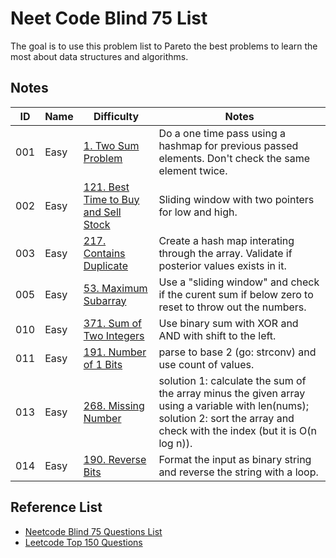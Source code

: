 # Neet Code Blind 75 List

The goal is to use this problem list to Pareto the best problems to learn the most about data structures and algorithms.

## Notes

| ID  | Name | Difficulty                                                                                                         | Notes                                                                                                                                                                         |
| --- | ---- | ------------------------------------------------------------------------------------------------------------------ | ----------------------------------------------------------------------------------------------------------------------------------------------------------------------------- |
| 001 | Easy | [1. Two Sum Problem](https://leetcode.com/problems/two-sum/)                                                       | Do a one time pass using a hashmap for previous passed elements. Don't check the same element twice.                                                                          |
| 002 | Easy | [121. Best Time to Buy and Sell Stock](https://leetcode.com/problems/best-time-to-buy-and-sell-stock/description/) | Sliding window with two pointers for low and high.                                                                                                                            |
| 003 | Easy | [217. Contains Duplicate](https://leetcode.com/problems/contains-duplicate/description/)                           | Create a hash map interating through the array. Validate if posterior values exists in it.                                                                                    |
| 005 | Easy | [53. Maximum Subarray ](https://leetcode.com/problems/maximum-subarray/description/)                               | Use a "sliding window" and check if the curent sum if below zero to reset to throw out the numbers.                                                                           |
| 010 | Easy | [371. Sum of Two Integers](https://leetcode.com/problems/sum-of-two-integers/description/)                         | Use binary sum with XOR and AND with shift to the left.                                                                                                                       |
| 011 | Easy | [191. Number of 1 Bits](https://leetcode.com/problems/number-of-1-bits/description/)                               | parse to base 2 (go: strconv) and use count of values.                                                                                                                        |
| 013 | Easy | [268. Missing Number](https://leetcode.com/problems/missing-number/description/)                                   | solution 1: calculate the sum of the array minus the given array using a variable with len(nums); solution 2: sort the array and check with the index (but it is O(n log n)). |
| 014 | Easy | [190. Reverse Bits](https://leetcode.com/problems/reverse-bits/description/)                                       | Format the input as binary string and reverse the string with a loop.                                                                                                         |




## Reference List
- [Neetcode Blind 75 Questions List](https://docs.google.com/spreadsheets/d/1A2PaQKcdwO_lwxz9bAnxXnIQayCouZP6d-ENrBz_NXc/edit?gid=0#gid=0)
- [Leetcode Top 150 Questions](https://leetcode.com/studyplan/top-interview-150/)